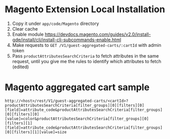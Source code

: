 
# Magento Extension Local Installation

1. Copy it under `app/code/Magento` directory
2. Clear cache
3. Enable module https://devdocs.magento.com/guides/v2.0/install-gde/install/cli/install-cli-subcommands-enable.html
4. Make requests to `GET /V1/guest-aggregated-carts/:cartId` with admin token
5. Pass `productAttributesSearchCriteria` to fetch attributes in the same request, until you give me the rules to identify which attributes to fetch (edited)

# Magento aggregated cart sample

`http://<host>/rest/V1/guest-aggregated-carts/<cartId>?productAttributesSearchCriteria[filter_groups][0][filters][0][field]=attribute_code&productAttributesSearchCriteria[filter_groups][0][filters][0][value]=color&productAttributesSearchCriteria[filter_groups][0][filters][1][field]=attribute_code&productAttributesSearchCriteria[filter_groups][0][filters][1][value]=size`
